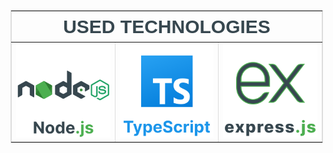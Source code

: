 <div>
  <table border='1' style='border: 1px solid #ddd; border-collapse: collapse; max-width: 500px'>
    <tr>
      <th colspan='5' style='font-size: 30px; font-family: arial; text-transform: uppercase; color: #37474F'>
        used technologies
      </th>
    </tr>
    <tr>
      <td>
      <img src="./images/NodeJsLogo.svg" />
      </td>
      <td>
       <img src="./images/TypescriptLogo.svg" />
      </td>
      <td>
        <img src="./images/ExpressJsLogo.svg" />
      </td>
    </tr>
  </table>
</div>
